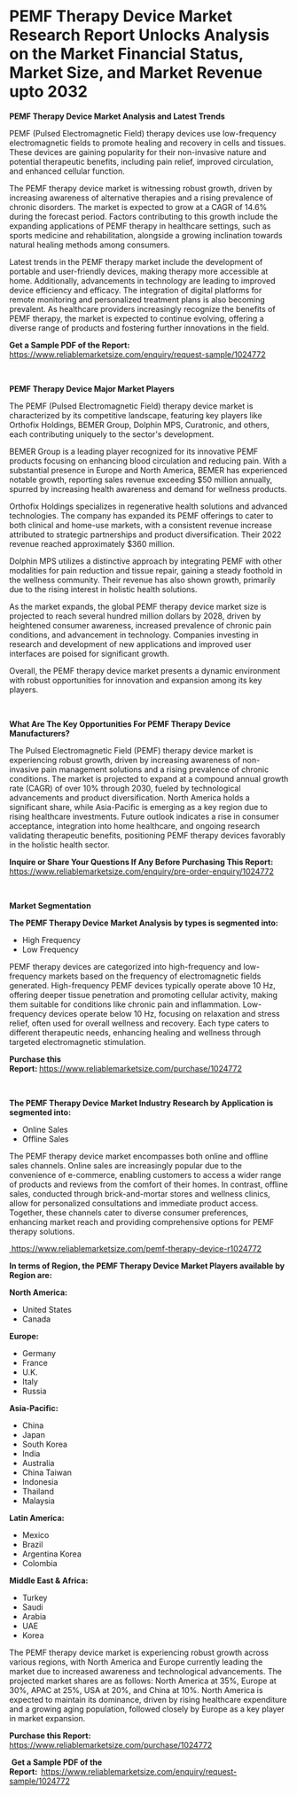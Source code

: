 <p><h1>PEMF Therapy Device Market Research Report Unlocks Analysis on the Market Financial Status, Market Size, and Market Revenue upto 2032</h1></p><p><strong>PEMF Therapy Device Market Analysis and Latest Trends</strong></p>
<p><p>PEMF (Pulsed Electromagnetic Field) therapy devices use low-frequency electromagnetic fields to promote healing and recovery in cells and tissues. These devices are gaining popularity for their non-invasive nature and potential therapeutic benefits, including pain relief, improved circulation, and enhanced cellular function.</p><p>The PEMF therapy device market is witnessing robust growth, driven by increasing awareness of alternative therapies and a rising prevalence of chronic disorders. The market is expected to grow at a CAGR of 14.6% during the forecast period. Factors contributing to this growth include the expanding applications of PEMF therapy in healthcare settings, such as sports medicine and rehabilitation, alongside a growing inclination towards natural healing methods among consumers.</p><p>Latest trends in the PEMF therapy market include the development of portable and user-friendly devices, making therapy more accessible at home. Additionally, advancements in technology are leading to improved device efficiency and efficacy. The integration of digital platforms for remote monitoring and personalized treatment plans is also becoming prevalent. As healthcare providers increasingly recognize the benefits of PEMF therapy, the market is expected to continue evolving, offering a diverse range of products and fostering further innovations in the field.</p></p>
<p><strong>Get a Sample PDF of the Report:&nbsp;</strong> <a href="https://www.reliablemarketsize.com/enquiry/request-sample/1024772?utm_campaign=2008&utm_medium=2&utm_source=Github&utm_content=ia&utm_term=17042025&utm_id=pemf-therapy-device">https://www.reliablemarketsize.com/enquiry/request-sample/1024772</a></p>
<p>&nbsp;</p>
<p><strong>PEMF Therapy Device Major Market Players</strong></p>
<p><p>The PEMF (Pulsed Electromagnetic Field) therapy device market is characterized by its competitive landscape, featuring key players like Orthofix Holdings, BEMER Group, Dolphin MPS, Curatronic, and others, each contributing uniquely to the sector's development. </p><p>BEMER Group is a leading player recognized for its innovative PEMF products focusing on enhancing blood circulation and reducing pain. With a substantial presence in Europe and North America, BEMER has experienced notable growth, reporting sales revenue exceeding $50 million annually, spurred by increasing health awareness and demand for wellness products. </p><p>Orthofix Holdings specializes in regenerative health solutions and advanced technologies. The company has expanded its PEMF offerings to cater to both clinical and home-use markets, with a consistent revenue increase attributed to strategic partnerships and product diversification. Their 2022 revenue reached approximately $360 million. </p><p>Dolphin MPS utilizes a distinctive approach by integrating PEMF with other modalities for pain reduction and tissue repair, gaining a steady foothold in the wellness community. Their revenue has also shown growth, primarily due to the rising interest in holistic health solutions.</p><p>As the market expands, the global PEMF therapy device market size is projected to reach several hundred million dollars by 2028, driven by heightened consumer awareness, increased prevalence of chronic pain conditions, and advancement in technology. Companies investing in research and development of new applications and improved user interfaces are poised for significant growth. </p><p>Overall, the PEMF therapy device market presents a dynamic environment with robust opportunities for innovation and expansion among its key players.</p></p>
<p>&nbsp;</p>
<p><strong>What Are The Key Opportunities For PEMF Therapy Device Manufacturers?</strong></p>
<p><p>The Pulsed Electromagnetic Field (PEMF) therapy device market is experiencing robust growth, driven by increasing awareness of non-invasive pain management solutions and a rising prevalence of chronic conditions. The market is projected to expand at a compound annual growth rate (CAGR) of over 10% through 2030, fueled by technological advancements and product diversification. North America holds a significant share, while Asia-Pacific is emerging as a key region due to rising healthcare investments. Future outlook indicates a rise in consumer acceptance, integration into home healthcare, and ongoing research validating therapeutic benefits, positioning PEMF therapy devices favorably in the holistic health sector.</p></p>
<p><strong>Inquire or Share Your Questions If Any Before Purchasing This Report:</strong> <a href="https://www.reliablemarketsize.com/enquiry/pre-order-enquiry/1024772?utm_campaign=2008&utm_medium=2&utm_source=Github&utm_content=ia&utm_term=17042025&utm_id=pemf-therapy-device">https://www.reliablemarketsize.com/enquiry/pre-order-enquiry/1024772</a></p>
<p>&nbsp;</p>
<p><strong>Market Segmentation</strong></p>
<p><strong>The PEMF Therapy Device Market Analysis by types is segmented into:</strong></p>
<p><ul><li>High Frequency</li><li>Low Frequency</li></ul></p>
<p><p>PEMF therapy devices are categorized into high-frequency and low-frequency markets based on the frequency of electromagnetic fields generated. High-frequency PEMF devices typically operate above 10 Hz, offering deeper tissue penetration and promoting cellular activity, making them suitable for conditions like chronic pain and inflammation. Low-frequency devices operate below 10 Hz, focusing on relaxation and stress relief, often used for overall wellness and recovery. Each type caters to different therapeutic needs, enhancing healing and wellness through targeted electromagnetic stimulation.</p></p>
<p><strong>Purchase this Report:&nbsp;</strong><a href="https://www.reliablemarketsize.com/purchase/1024772?utm_campaign=2008&utm_medium=2&utm_source=Github&utm_content=ia&utm_term=17042025&utm_id=pemf-therapy-device">https://www.reliablemarketsize.com/purchase/1024772</a></p>
<p>&nbsp;</p>
<p><strong>The PEMF Therapy Device Market Industry Research by Application is segmented into:</strong></p>
<p><ul><li>Online Sales</li><li>Offline Sales</li></ul></p>
<p><p>The PEMF therapy device market encompasses both online and offline sales channels. Online sales are increasingly popular due to the convenience of e-commerce, enabling customers to access a wider range of products and reviews from the comfort of their homes. In contrast, offline sales, conducted through brick-and-mortar stores and wellness clinics, allow for personalized consultations and immediate product access. Together, these channels cater to diverse consumer preferences, enhancing market reach and providing comprehensive options for PEMF therapy solutions.</p></p>
<p><a href="https://www.reliablemarketsize.com/pemf-therapy-device-r1024772?utm_campaign=2008&utm_medium=2&utm_source=Github&utm_content=ia&utm_term=17042025&utm_id=pemf-therapy-device">&nbsp;https://www.reliablemarketsize.com/pemf-therapy-device-r1024772</a></p>
<p><strong>In terms of Region, the PEMF Therapy Device Market Players available by Region are:</strong></p>
<p>
    <p> <strong> North America: </strong>
        <ul>
            <li>United States</li>
            <li>Canada</li>
        </ul>
        </p> 
    <p> <strong> Europe: </strong>
        <ul>
            <li>Germany</li>
            <li>France</li>
            <li>U.K.</li>
            <li>Italy</li>
            <li>Russia</li>
        </ul>
        </p> 
    <p> <strong> Asia-Pacific: </strong>
        <ul>
            <li>China</li>
            <li>Japan</li>
            <li>South Korea</li>
            <li>India</li>
            <li>Australia</li>
            <li>China Taiwan</li>
            <li>Indonesia</li>
            <li>Thailand</li>
            <li>Malaysia</li>
        </ul>
        </p> 
    <p> <strong> Latin America: </strong>
        <ul>
            <li>Mexico</li>
            <li>Brazil</li>
            <li>Argentina Korea</li>
            <li>Colombia</li>
        </ul>
        </p> 
    <p> <strong> Middle East & Africa: </strong>
        <ul>
            <li>Turkey</li>
            <li>Saudi</li>
            <li>Arabia</li>
            <li>UAE</li>
            <li>Korea</li>
        </ul>
    </p>
    </p>
<p><p>The PEMF therapy device market is experiencing robust growth across various regions, with North America and Europe currently leading the market due to increased awareness and technological advancements. The projected market shares are as follows: North America at 35%, Europe at 30%, APAC at 25%, USA at 20%, and China at 10%. North America is expected to maintain its dominance, driven by rising healthcare expenditure and a growing aging population, followed closely by Europe as a key player in market expansion.</p></p>
<p><strong>Purchase this Report: </strong><a href="https://www.reliablemarketsize.com/purchase/1024772?utm_campaign=2008&utm_medium=2&utm_source=Github&utm_content=ia&utm_term=17042025&utm_id=pemf-therapy-device">https://www.reliablemarketsize.com/purchase/1024772</a></p>
<p>&nbsp;<strong>Get a Sample PDF of the Report:&nbsp;&nbsp;</strong><a href="https://www.reliablemarketsize.com/enquiry/request-sample/1024772?utm_campaign=2008&utm_medium=2&utm_source=Github&utm_content=ia&utm_term=17042025&utm_id=pemf-therapy-device">https://www.reliablemarketsize.com/enquiry/request-sample/1024772</a></p>
<p><strong></strong></p>
<p><p></p><p></p><p></p></p>